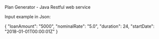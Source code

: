 Plan Generator - Java Restful web service









Input example in Json:

{ 
	"loanAmount": "5000", 
	"nominalRate": "5.0", 
	"duration": 24,
	"startDate": "2018-01-01T00:00:01Z" 
}
